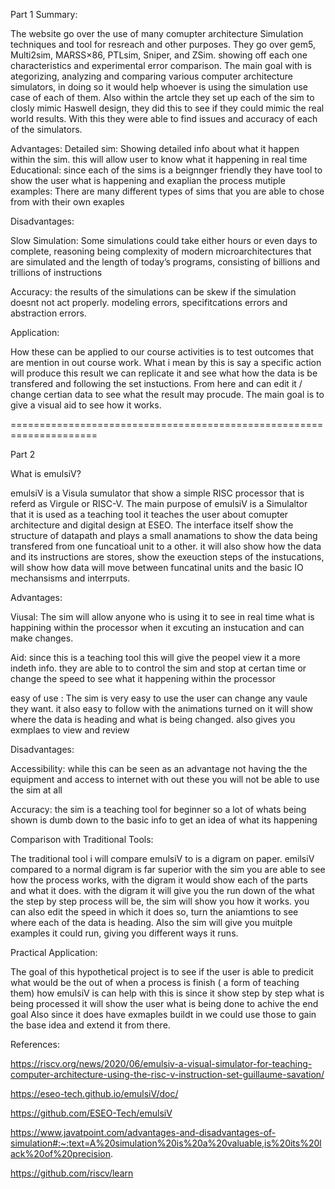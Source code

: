 Part 1
Summary:

The website go over the use of many comupter architecture Simulation techniques and tool for resreach and other purposes. They go over gem5, Multi2sim, MARSS×86, PTLsim, Sniper, and ZSim. showing off each one
characteristics and experimental error comparison. The main goal with is ategorizing, analyzing and comparing various computer architecture simulators, in doing so it would help whoever is using the simulation
use case of each of them. Also within the artcle they set up each of the sim to closly mimic Haswell design, they did this to see if they could mimic the real world results. With this they were able to find 
issues and accuracy of each of the simulators.

Advantages: 
Detailed sim: Showing detailed info about what it happen within the sim. this will allow user to know what it happening in real time
Educational: since each of the sims is a beignnger friendly they have tool to show the user what is happening and exaplian the process
mutiple examples: There are many different types of sims that you are able to chose from with their own exaples

Disadvantages: 

 Slow Simulation: Some simulations could take either hours or even days to complete, reasoning being complexity of modern microarchitectures that are simulated and the length of today’s programs, consisting of billions and trillions of instructions

 Accuracy: the results of the simulations can be skew if the simulation doesnt not act properly. modeling errors, specifitcations errors and abstraction errors.
 
Application:

How these can be applied to our course activities is to test outcomes that are mention in out course work. What i mean by this is say a specific action will produce this result we can replicate it and see what how the data is be transfered and following 
the set instuctions. From here and can edit it / change certian data to see what the result may procude. The main goal is to give a visual aid to see how it works.

=====================================================================

Part 2

What is emulsiV?

emulsiV is a Visula sumulator that show a simple RISC processor that is referd as Virgule or RISC-V. The main purpose of emulsiV is a Simulaltor that it is used as a teaching tool
it teaches the user about comupter architecture and digital design at ESEO. The interface itself show the structure of datapath and plays a small anamations to show the data being
transfered from one funcatioal unit to a other. it will also show how the data and its instructions are stores, show the exeuction steps of the instucations, will show how data will
move between funcatinal units and the basic IO mechansisms and interrputs.

Advantages:

Viusal: The sim will allow anyone who is using it to see in real time what is happining within the processor when it excuting an instucation and can make changes.

Aid: since this is a teaching tool this will give the peopel view it a more indeth info. they are able to to control the sim and stop at certan time or change the speed to see what it happening within the processor 

easy of use : The sim is very easy to use the user can change any vaule they want. it also easy to follow with the animations turned on it will show where the data is heading and what is being changed. 
also gives you exmplaes to view and review 

Disadvantages:

Accessibility: while this can be seen as an advantage not having the the equipment and access to internet with out these you will not be able to use the sim at all

Accuracy: the sim is a teaching tool for beginner so a lot of whats being shown is dumb down to the basic info to get an idea of what its happening

Comparison with Traditional Tools:

The traditional tool i will compare emulsiV to is a digram on paper. emilsiV compared to a normal digram is far superior with the sim you are able to see how the process works, with the digram it would show each of the parts and what it does.
with the digram it will give you the run down of the what the step by step process will be, the sim will show you how it works. you can also edit the speed in which it does so, turn the aniamtions to see where each of the data is heading. Also 
the sim will give you muitple examples it could run, giving you different ways it runs.

Practical Application:

The goal of this hypothetical project is to see if the user is able to predicit what would be the out of when a process is finish ( a form of teaching them)
how emulsiV is can help with this is since it show step by step what is being processed it will show the user what is being done to achive the end goal
Also since it does have exmaples buildt in we could use those to gain the base idea and extend it from there.

References:


https://riscv.org/news/2020/06/emulsiv-a-visual-simulator-for-teaching-computer-architecture-using-the-risc-v-instruction-set-guillaume-savation/

https://eseo-tech.github.io/emulsiV/doc/

https://github.com/ESEO-Tech/emulsiV

https://www.javatpoint.com/advantages-and-disadvantages-of-simulation#:~:text=A%20simulation%20is%20a%20valuable,is%20its%20lack%20of%20precision.

https://github.com/riscv/learn
